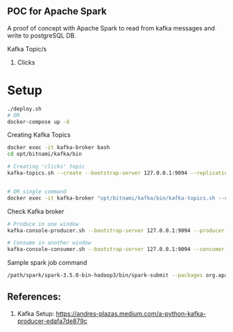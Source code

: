 ## POC for Apache Spark

A proof of concept with Apache Spark to read from kafka messages and write to postgreSQL DB.

Kafka Topic/s
1. Clicks


# Setup

```bash
./deploy.sh
# OR
docker-compose up -d
```

Creating Kafka Topics
```bash
docker exec -it kafka-broker bash
cd opt/bitnami/kafka/bin

# Creating 'clicks' topic
kafka-topics.sh --create --bootstrap-server 127.0.0.1:9094 --replication-factor 1 --partitions 1 --topic clicks


# OR single command
docker exec -it kafka-broker "opt/bitnami/kafka/bin/kafka-topics.sh --create --bootstrap-server 127.0.0.1:9094 --replication-factor 1 --partitions 1 --topic clicks"
```

Check Kafka broker
```bash
# Produce in one window
kafka-console-producer.sh --bootstrap-server 127.0.0.1:9094 --producer.config /opt/bitnami/kafka/config/producer.properties --topic clicks

# Consume in another window
kafka-console-consumer.sh --bootstrap-server 127.0.0.1:9094 --consumer.config /opt/bitnami/kafka/config/consumer.properties --topic clicks --from-beginning
```


Sample spark job command
```bash
/path/spark/spark-3.5.0-bin-hadoop3/bin/spark-submit --packages org.apache.spark:spark-sql-kafka-0-10_2.12:3.5.0 --jars /path/spark/jars/postgresql-42.6.0.jar /path/spark/process_stream.py localhost 9999
```

## References:

1. Kafka Setup: https://andres-plazas.medium.com/a-python-kafka-producer-edafa7de879c 